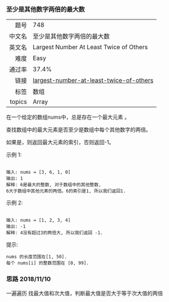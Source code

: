 ### 至少是其他数字两倍的最大数
|	|	|
|---:|:---|
|题号|748|
|中文名|至少是其他数字两倍的最大数|
|英文名|Largest Number At Least Twice of Others|
|难度|Easy|
|通过率|37.4%|
|链接|[largest-number-at-least-twice-of-others](https://leetcode-cn.com/problems/largest-number-at-least-twice-of-others/description/)|
|标签|数组|
|topics|Array|


在一个给定的数组nums中，总是存在一个最大元素 。

查找数组中的最大元素是否至少是数组中每个其他数字的两倍。

如果是，则返回最大元素的索引，否则返回-1。

示例 1:

```

输入: nums = [3, 6, 1, 0]
输出: 1
解释: 6是最大的整数, 对于数组中的其他整数,
6大于数组中其他元素的两倍。6的索引是1, 所以我们返回1.

```

示例 2:

```

输入: nums = [1, 2, 3, 4]
输出: -1
解释: 4没有超过3的两倍大, 所以我们返回 -1.

```

提示:

	nums 的长度范围在[1, 50].
	每个 nums[i] 的整数范围在 [0, 99].



### 思路 2018/11/10
一遍遍历 找最大值和次大值，判断最大值是否大于等于次大值的两倍